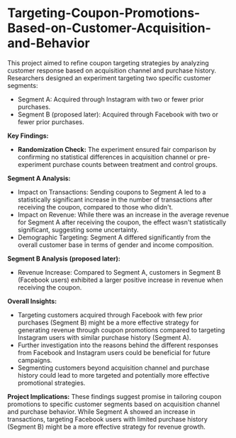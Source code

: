 # Targeting-Coupon-Promotions-Based-on-Customer-Acquisition-and-Behavior

This project aimed to refine coupon targeting strategies by analyzing customer response based on acquisition channel and purchase history. Researchers designed an experiment targeting two specific customer segments:
* Segment A: Acquired through Instagram with two or fewer prior purchases.
* Segment B (proposed later): Acquired through Facebook with two or fewer prior purchases.

**Key Findings:**
* **Randomization Check:** The experiment ensured fair comparison by confirming no statistical differences in acquisition channel or pre-experiment purchase counts between treatment and control groups.

**Segment A Analysis:**
* Impact on Transactions: Sending coupons to Segment A led to a statistically significant increase in the number of transactions after receiving the coupon, compared to those who didn't.
* Impact on Revenue: While there was an increase in the average revenue for Segment A after receiving the coupon, the effect wasn't statistically significant, suggesting some uncertainty.
* Demographic Targeting: Segment A differed significantly from the overall customer base in terms of gender and income composition.

**Segment B Analysis (proposed later):**
* Revenue Increase: Compared to Segment A, customers in Segment B (Facebook users) exhibited a larger positive increase in revenue when receiving the coupon.

**Overall Insights:**
* Targeting customers acquired through Facebook with few prior purchases (Segment B) might be a more effective strategy for generating revenue through coupon promotions compared to targeting Instagram users with similar purchase history (Segment A).
* Further investigation into the reasons behind the different responses from Facebook and Instagram users could be beneficial for future campaigns.
* Segmenting customers beyond acquisition channel and purchase history could lead to more targeted and potentially more effective promotional strategies.

**Project Implications:**
These findings suggest promise in tailoring coupon promotions to specific customer segments based on acquisition channel and purchase behavior. While Segment A showed an increase in transactions, targeting Facebook users with limited purchase history (Segment B) might be a more effective strategy for revenue growth. 
